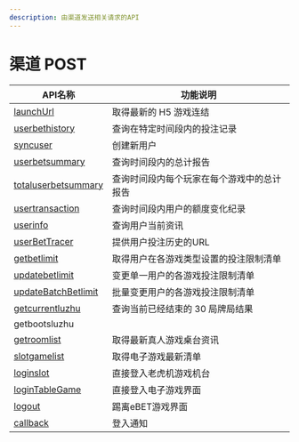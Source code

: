 ```yaml
---
description: 由渠道发送相关请求的API
---
```


# 渠道 POST

<table data-full-width="false"><thead><tr><th>API名称</th><th>功能说明</th></tr></thead><tbody><tr><td><a href="launchurl.md">launchUrl</a></td><td>取得最新的 H5 游戏连结</td></tr><tr><td><a href="userbethistory.md">userbethistory</a></td><td>查询在特定时间段内的投注记录</td></tr><tr><td><a href="syncuser.md">syncuser</a></td><td>创建新用户</td></tr><tr><td><a href="userbetsummary.md">userbetsummary</a></td><td>查询时间段内的总计报告</td></tr><tr><td><a href="totaluserbetsummary.md">totaluserbetsummary</a></td><td>查询时间段内每个玩家在每个游戏中的总计报告</td></tr><tr><td><a href="usertransaction.md">usertransaction</a></td><td>查询时间段内用户的额度变化纪录</td></tr><tr><td><a href="userinfo.md">userinfo</a></td><td>查询用户当前资讯</td></tr><tr><td><a href="userbettracer.md">userBetTracer</a></td><td>提供用户投注历史的URL</td></tr><tr><td><a href="getbetlimit.md">getbetlimit</a></td><td>取得用户在各游戏类型设置的投注限制清单</td></tr><tr><td><a href="updatebetlimit.md">updatebetlimit</a></td><td>变更单一用户的各游戏投注限制清单</td></tr><tr><td><a href="updatebatchbetlimit.md">updateBatchBetlimit</a></td><td>批量变更用户的各游戏投注限制清单</td></tr><tr><td><a href="getcurrentluzhu.md">getcurrentluzhu</a></td><td>查询当前已经结束的 30 局牌局结果</td></tr><tr><td>getbootsluzhu</td><td></td></tr><tr><td><a href="getroomlist.md">getroomlist</a></td><td>取得最新真人游戏桌台资讯</td></tr><tr><td><a href="slotgamelist.md">slotgamelist</a></td><td>取得电子游戏最新清单</td></tr><tr><td><a href="loginslot.md">loginslot</a></td><td>直接登入老虎机游戏机台</td></tr><tr><td><a href="logintablegame.md">loginTableGame</a></td><td>直接登入电子游戏界面</td></tr><tr><td><a href="logout.md">logout</a></td><td>踢离eBET游戏界面</td></tr><tr><td><a href="callback.md">callback</a></td><td>登入通知</td></tr></tbody></table>
